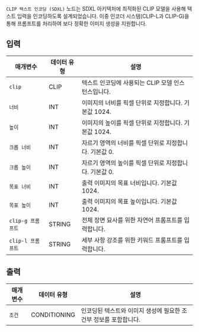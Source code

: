 `CLIP 텍스트 인코딩 (SDXL)` 노드는 SDXL 아키텍처에 최적화된 CLIP 모델을 사용해 텍스트 입력을 인코딩하도록 설계되었습니다.
이중 인코더 시스템(CLIP-L과 CLIP-G)을 통해 프롬프트를 처리하여 보다 정확한 이미지 생성을 지원합니다.

## 입력

| 매개변수 | 데이터 유형 | 설명 |
|----------|------------|------|
| `clip` | CLIP | 텍스트 인코딩에 사용되는 CLIP 모델 인스턴스입니다. |
| `너비` | INT | 이미지의 너비를 픽셀 단위로 지정합니다. 기본값 1024. |
| `높이` | INT | 이미지의 높이를 픽셀 단위로 지정합니다. 기본값 1024. |
| `크롭 너비` | INT | 자르기 영역의 너비를 픽셀 단위로 지정합니다. 기본값 0. |
| `크롭 높이` | INT | 자르기 영역의 높이를 픽셀 단위로 지정합니다. 기본값 0. |
| `목표 너비` | INT | 출력 이미지의 목표 너비입니다. 기본값 1024. |
| `목표 높이` | INT | 출력 이미지의 목표 높이입니다. 기본값 1024. |
| `clip-g 프롬프트` | STRING | 전체 장면 묘사를 위한 자연어 프롬프트를 입력합니다.|
| `clip-l 프롬프트` | STRING | 세부 사항 강조를 위한 키워드 프롬프트를 입력합니다. |

## 출력

| 매개변수 | 데이터 유형 | 설명 |
|----------|------------|------|
| `조건` | CONDITIONING | 인코딩된 텍스트와 이미지 생성에 필요한 조건부 정보를 포함합니다. |
